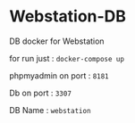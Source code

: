 # Webstation-DB
DB docker for Webstation

for run just :
`docker-compose up`

phpmyadmin on port : `8181`

Db on port : `3307`

DB Name : `webstation`
